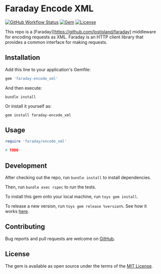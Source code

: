# Faraday Encode XML

[![GitHub Workflow Status](https://img.shields.io/github/workflow/status/AlexWayfer/faraday-encode_xml/ci)](https://github.com/AlexWayfer/faraday-encode_xml/actions?query=branch%3Amain)
[![Gem](https://img.shields.io/gem/v/faraday-encode_xml.svg?style=flat-square)](https://rubygems.org/gems/faraday-encode_xml)
[![License](https://img.shields.io/github/license/AlexWayfer/faraday-encode_xml.svg?style=flat-square)](LICENSE.md)

This repo is a [Faraday][https://github.com/lostisland/faraday] middleware for encoding requests as XML.
Faraday is an HTTP client library that provides a common interface for making requests.

## Installation

Add this line to your application's Gemfile:

```ruby
gem 'faraday-encode_xml'
```

And then execute:

```shell
bundle install
```

Or install it yourself as:

```shell
gem install faraday-encode_xml
```

## Usage

```ruby
require 'faraday/encode_xml'

# TODO
```

## Development

After checking out the repo, run `bundle install` to install dependencies.

Then, run `bundle exec rspec` to run the tests.

To install this gem onto your local machine, run `toys gem install`.

To release a new version, run `toys gem release %version%`.
See how it works [here](https://github.com/AlexWayfer/gem_toys#release).

## Contributing

Bug reports and pull requests are welcome on [GitHub](https://github.com/AlexWayfer/faraday-encode_xml).

## License

The gem is available as open source under the terms of the [MIT License](https://opensource.org/licenses/MIT).
